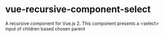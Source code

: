 # vue-recursive-component-select
A recursive component for Vue.js 2. This component presents a &lt;select> input of children based chosen parent
